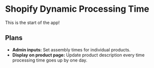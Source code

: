 # Shopify Dynamic Processing Time

This is the start of the app!

## Plans

- **Admin inputs:** Set assembly times for individual products.
- **Display on product page:** Update product description every time processing time goes up by one day.